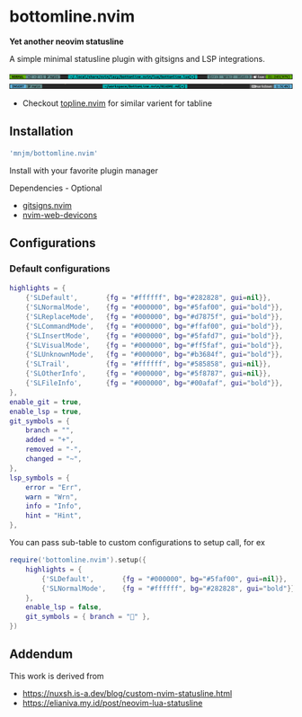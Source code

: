 # bottomline.nvim
**Yet another neovim statusline**

A simple minimal statusline plugin with gitsigns and LSP integrations.

![Demo image](./demo-imgs/1.png)
![Demo image](./demo-imgs/2.png)

- Checkout [topline.nvim](https://github.com/mnjm/topline.nvim) for similar varient for tabline

## Installation

```lua
'mnjm/bottomline.nvim'
```
Install with your favorite plugin manager

Dependencies - Optional
- [gitsigns.nvim](https://github.com/lewis6991/gitsigns.nvim)
- [nvim-web-devicons](https://github.com/nvim-tree/nvim-web-devicons)

## Configurations

### Default configurations

```lua
highlights = {
    {'SLDefault',       {fg = "#ffffff", bg="#282828", gui=nil}},
    {'SLNormalMode',    {fg = "#000000", bg="#5faf00", gui="bold"}},
    {'SLReplaceMode',   {fg = "#000000", bg="#d7875f", gui="bold"}},
    {'SLCommandMode',   {fg = "#000000", bg="#ffaf00", gui="bold"}},
    {'SLInsertMode',    {fg = "#000000", bg="#5fafd7", gui="bold"}},
    {'SLVisualMode',    {fg = "#000000", bg="#ff5faf", gui="bold"}},
    {'SLUnknownMode',   {fg = "#000000", bg="#b3684f", gui="bold"}},
    {'SLTrail',         {fg = "#ffffff", bg="#585858", gui=nil}},
    {'SLOtherInfo',     {fg = "#000000", bg="#5f8787", gui=nil}},
    {'SLFileInfo',      {fg = "#000000", bg="#00afaf", gui="bold"}},
},
enable_git = true,
enable_lsp = true,
git_symbols = {
    branch = "",
    added = "+",
    removed = "-",
    changed = "~",
},
lsp_symbols = {
    error = "Err",
    warn = "Wrn",
    info = "Info",
    hint = "Hint",
},
```

You can pass sub-table to custom configurations to setup call, for ex

```lua
require('bottomline.nvim').setup({
    highlights = {
        {'SLDefault',       {fg = "#000000", bg="#5faf00", gui=nil}},
        {'SLNormalMode',    {fg = "#ffffff", bg="#282828", gui="bold"}},
    },
    enable_lsp = false,
    git_symbols = { branch = "" },
})
```

## Addendum
This work is derived from
- https://nuxsh.is-a.dev/blog/custom-nvim-statusline.html
- https://elianiva.my.id/post/neovim-lua-statusline

